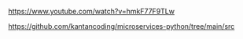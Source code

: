 https://www.youtube.com/watch?v=hmkF77F9TLw

https://github.com/kantancoding/microservices-python/tree/main/src


